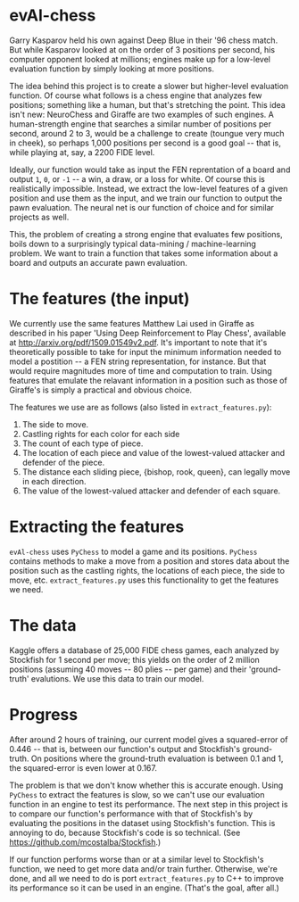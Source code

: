 # evAl-chess

Garry Kasparov held his own against Deep Blue in their '96 chess match. But while Kasparov looked at on the order of 3 positions per second, his computer opponent looked at millions; engines make up for a low-level evaluation function by simply looking at more positions.

The idea behind this project is to create a slower but higher-level evaluation function. Of course what follows is a chess engine that analyzes few positions; something like a human, but that's stretching the point. This idea isn't new: NeuroChess and Giraffe are two examples of such engines. A human-strength engine that searches a similar number of positions per second, around 2 to 3, would be a challenge to create (toungue very much in cheek), so perhaps 1,000 positions per second is a good goal -- that is, while playing at, say, a 2200 FIDE level. 

Ideally, our function would take as input the FEN reprentation of a board and output `1`, `0`, or `-1` -- a win, a draw, or a loss for white. Of course this is realistically impossible. Instead, we extract the low-level features of a given position and use them as the input, and we train our function to output the pawn evaluation. The neural net is our function of choice and for similar projects as well.

This, the problem of creating a strong engine that evaluates few positions, boils down to a surprisingly typical data-mining / machine-learning problem. We want to train a function that takes some information about a board and outputs an accurate pawn evaluation.

# The features (the input)
We currently use the same features Matthew Lai used in Giraffe as described in his paper 'Using Deep Reinforcement to Play Chess', available at http://arxiv.org/pdf/1509.01549v2.pdf. It's important to note that it's theoretically possible to take for input the minimum information needed to model a postition -- a FEN string representation, for instance. But that would require magnitudes more of time and computation to train. Using features that emulate the relavant information in a position such as those of Giraffe's is simply a practical and obvious choice.

The features we use are as follows (also listed in `extract_features.py`):
  1. The side to move.
  2. Castling rights for each color for each side
  3. The count of each type of piece.
  4. The location of each piece and value of the lowest-valued attacker
     and defender of the piece.
  5. The distance each sliding piece, {bishop, rook, queen}, can legally
     move in each direction.
  6. The value of the lowest-valued attacker and defender of each square.

# Extracting the features
`evAl-chess` uses `PyChess` to model a game and its positions. `PyChess` contains methods to make a move from a position and stores data about the position such as the castling rights, the locations of each piece, the side to move, etc. `extract_features.py` uses this functionality to get the features we need.

# The data
Kaggle offers a database of 25,000 FIDE chess games, each analyzed by Stockfish for 1 second per move; this yields on the order of 2 million positions (assuming 40 moves -- 80 plies -- per game) and their 'ground-truth' evalutions. We use this data to train our model.

# Progress
After around 2 hours of training, our current model gives a squared-error of 0.446 -- that is, between our function's output and Stockfish's ground-truth. On positions where the ground-truth evaluation is between 0.1 and 1, the squared-error is even lower at 0.167.

The problem is that we don't know whether this is accurate enough. Using `PyChess` to extract the features is slow, so we can't use our evaluation function in an engine to test its performance. The next step in this project is to compare our function's performance with that of Stockfish's by evaluating the positions in the dataset using Stockfish's function. This is annoying to do, because Stockfish's code is so technical. (See https://github.com/mcostalba/Stockfish.)

If our function performs worse than or at a similar level to Stockfish's function, we need to get more data and/or train further. Otherwise, we're done, and all we need to do is port `extract_features.py` to C++ to improve its performance so it can be used in an engine. (That's the goal, after all.)
